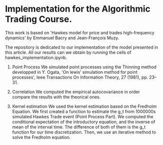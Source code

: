 # Implementation for the Algorithmic Trading Course. 

This work is based on 'Hawkes model for price and trades high-frequency dynamics' by Emmanuel Bacry and Jean-François Muzy.

The repository is dedicated to our implementation of the model presented in this article. All our results can we obtain by running the cells of hawkes_implementation.ipynb.

1. Point Process
We simulated point processes using the Thinning method developped in Y. Ogata, 'On lewis’ simulation method for point processes', Ieee Transactions On Information Theory, 27 (1981), pp. 23–31.

2. Correlation
We computed the empirical autocovariance in order compare the results with the theorical ones.

3. Kernel estimation
We used the kernel estimation based on the Fredholm Equation. We first created a function to estimate the g_t from 1000000s simulated Hawkes Trade event (Point Process Part). We computed the conditional expectation of the introductory equation, and the inverse of mean of the interval time. The difference of both of them is the g_t function for our time discretization. Then, we use an iterative method to solve the Fredholm equation.

